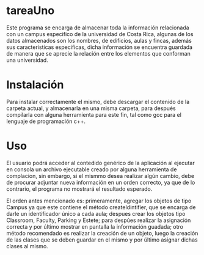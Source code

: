 # tareaUno
Este programa se encarga de almacenar toda la información relacionada
con un campus especifico de la universidad de Costa Rica, algunas de
los datos almacenados son los nombres, de edificios, aulas y fincas,
además sus caracteristicas especificas, dicha información se encuentra
guardada de manera que se aprecie la relación entre los elementos que
conforman una universidad.
# Instalación 
Para instalar correctamente el mismo, debe descargar el contenido de la
carpeta actual, y almacenarla en una misma carpeta, para después compilarla 
con alguna herramienta para este fin, tal como gcc para el lenguaje de
programación c++.
# Uso
El usuario podrá acceder al contedido genérico de la aplicación al ejecutar
en consola un archivo ejecutable creado por alguna herramienta de complacion,
sin embargo, si el mismmo desea realizar algún cambio, debe de procurar adjuntar 
nueva información en un orden correcto, ya que de lo contrario, el programa no mostrará
el resultado esperado.

El orden antes mencionado es: primeramente, agregar los objetos de tipo Campus
ya que este contiene el método createIdintifier, que se encarga de darle un identificador
único a cada aula; despues crear los objetos tipo Classroom, Faculty, Parking y Estete; 
para despúes realizar la asignación correcta y por último mostrar en pantalla la información 
guadada; otro método recomendado es realizar la creación de un objeto, luego la creación 
de las clases que se deben guardar en el mismo y por último asignar dichas clases al mismo.
